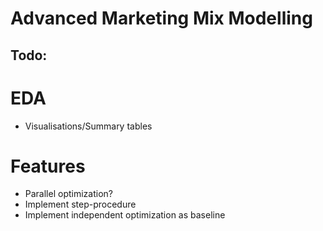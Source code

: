 
# Advanced Marketing Mix Modelling

## Todo:

EDA
===
- Visualisations/Summary tables

Features
=== 
- Parallel optimization?
- Implement step-procedure
- Implement independent optimization as baseline
